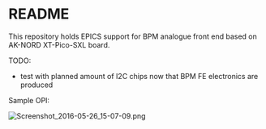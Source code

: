 # README #

This repository holds EPICS support for BPM analogue front end based on
AK-NORD XT-Pico-SXL board.

TODO:

* test with planned amount of I2C chips now that BPM FE
electronics are produced

Sample OPI:

![Screenshot_2016-05-26_15-07-09.png](https://bitbucket.org/repo/zkaz5r/images/461379777-Screenshot_2016-05-26_15-07-09.png)